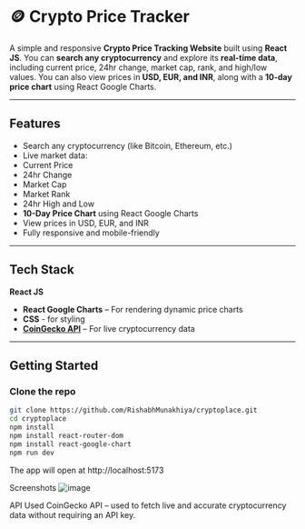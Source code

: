 # 🪙 Crypto Price Tracker

A simple and responsive **Crypto Price Tracking Website** built using **React JS**. You can **search any cryptocurrency** and explore its **real-time data**, including current price, 24hr change, market cap, rank, and high/low values. You can also view prices in **USD, EUR, and INR**, along with a **10-day price chart** using React Google Charts.

---


##  Features

-  Search any cryptocurrency (like Bitcoin, Ethereum, etc.)
-  Live market data:
  - Current Price
  - 24hr Change
  - Market Cap
  - Market Rank
  - 24hr High and Low
  - **10-Day Price Chart** using React Google Charts
-  View prices in USD, EUR, and INR
-  Fully responsive and mobile-friendly

---

##  Tech Stack

 **React JS**
- **React Google Charts** – For rendering dynamic price charts
- **CSS** - for styling
- **[CoinGecko API](https://www.coingecko.com/en/api)** – For live cryptocurrency data

---

##  Getting Started

### Clone the repo

```bash
git clone https://github.com/RishabhMunakhiya/cryptoplace.git
cd cryptoplace
npm install
npm install react-router-dom
npm install react-google-chart
npm run dev
```
The app will open at http://localhost:5173

 Screenshots
![image](https://github.com/user-attachments/assets/4d8bdda0-0dc3-4f20-9348-0d8dda655113)


 API Used
CoinGecko API – used to fetch live and accurate cryptocurrency data without requiring an API key.
